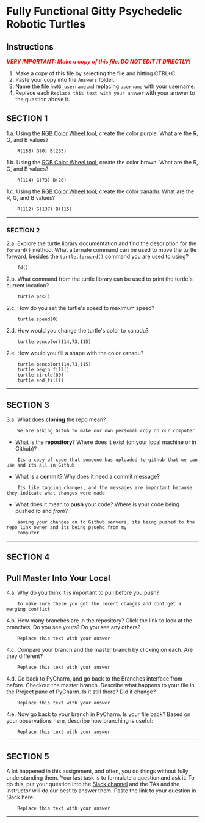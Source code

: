 # Fully Functional Gitty Psychedelic Robotic Turtles

## Instructions

**_<span style="color:red">
    VERY IMPORTANT: Make a copy of this file. DO NOT EDIT IT DIRECTLY!
</span>_**

1. Make a copy of this file by selecting the file and hitting CTRL+C. 
2. Paste your copy into the `Answers` folder.
3. Name the file `hw03_username.md` replacing `username` with your username.
4. Replace each `Replace this text with your answer` with your answer to the question above it.

## SECTION 1

1.a. Using the [RGB Color Wheel tool](https://colorspire.com/rgb-color-wheel/), create the color purple. 
     What are the R, G, and B values?

```
    R(188) G(0) B(255)
```

1.b. Using the [RGB Color Wheel tool](https://colorspire.com/rgb-color-wheel/), create the color brown. 
     What are the R, G, and B values? 

```
    R(114) G(73) B(20)
```

1.c. Using the [RGB Color Wheel tool](https://colorspire.com/rgb-color-wheel/), create the color xanadu. 
     What are the R, G, and B values?

```
    R(112) G(137) B(115)
```

---

### SECTION 2

2.a. Explore the turtle library documentation and find the description for the 
     `forward()` method. What alternate command can be used to move the turtle forward, 
     besides the `turtle.forward()` command you are used to using?

```
    fd()
```

2.b. What command from the turtle library can be used to print the turtle's current 
   location?
   
```
    turtle.pos()
```

2.c. How do you set the turtle's speed to maximum speed?
   
```
    turtle.speed(0)
```

2.d. How would you change the turtle's color to xanadu? 

```
    turtle.pencolor(114,73,115)
```

2.e. How would you fill a shape with the color xanadu?

```
    turtle.pencolor(114,73,115)
    turtle.begin_fill()
    turtle.circle(80)
    turtle.end_fill()
```

---

## SECTION 3

3.a. What does **cloning** the repo mean?

```
    We are asking Gitub to make our own personal copy on our computer
```


- What is the **repository**? Where does it exist (on your local machine or in Github)?

```
    Its a copy of code that someone has uploaded to github that we can use and its all in Github
```


- What is a **commit**? Why does it need a commit message?

```
    Its like tagging changes, and the messages are important because they indicate what changes were made
```


- What does it mean to **push** your code? Where is your code being pushed _to_ and _from_?

```
    saving your changes on to Github servers, its being pushed to the repo link owner and its being psuehd from my 
    computer
```

---

## SECTION 4

## Pull Master Into Your Local

4.a. Why do you think it is important to pull before you push?

```
    To make sure there you get the recent changes and dont get a merging conflict
```

4.b. How many branches are in the repository?
     Click the link to look at the branches. Do you see yours? Do you see any others? 

```
    Replace this text with your answer
```


4.c. Compare your branch and the master branch by clicking on each. Are they different?

```
    Replace this text with your answer
```


4.d. Go back to PyCharm, and go back to the Branches interface from before. Checkout the 
     master branch.
     Describe what happens to your file in the Project pane of PyCharm. Is it still 
     there? Did it change?

```
    Replace this text with your answer
```


4.e. Now go back to your branch in PyCharm. Is your file back? Based on your observations
     here, describe how branching is useful:

```
    Replace this text with your answer
```

---

## SECTION 5

A lot happened in this assignment, and often, you do things without fully understanding them. Your last task is to 
formulate a question and ask it. To do this, put your question into the [Slack channel](https://bereacs.slack.com/archives/C3QACGH8R) and the TAs and the 
instructor will do our best to answer them. Paste the link to your question in Slack here:

```
    Replace this text with your answer
```

---